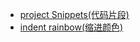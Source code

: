 - [project Snippets(代码片段)](https://marketplace.visualstudio.com/items?itemName=rebornix.project-snippets)
- [indent rainbow(缩进颜色)](https://marketplace.visualstudio.com/items?itemName=oderwat.indent-rainbow)
